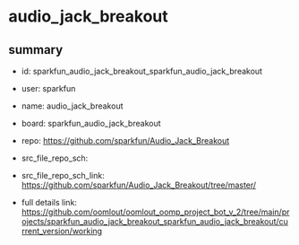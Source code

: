 # audio_jack_breakout
 
## summary 
* id: sparkfun_audio_jack_breakout_sparkfun_audio_jack_breakout
* user: sparkfun
* name: audio_jack_breakout
* board: sparkfun_audio_jack_breakout
* repo: https://github.com/sparkfun/Audio_Jack_Breakout



* src_file_repo_sch: 
* src_file_repo_sch_link: https://github.com/sparkfun/Audio_Jack_Breakout/tree/master/
* full details link: https://github.com/oomlout/oomlout_oomp_project_bot_v_2/tree/main/projects/sparkfun_audio_jack_breakout_sparkfun_audio_jack_breakout/current_version/working  







